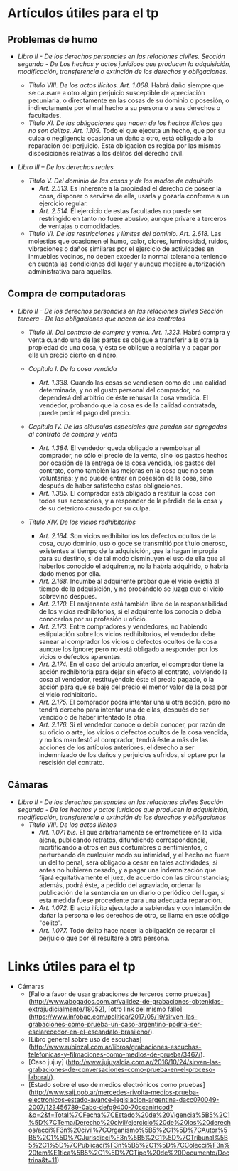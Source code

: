 # Artículos útiles para el tp

## Problemas de humo

* *Libro II - De los derechos personales en las relaciones civiles.
Sección segunda - De Los hechos y actos jurídicos que producen la adquisición, modificación, transferencia o extinción de los derechos y obligaciones.*
    * *Título VIII. De los actos ilícitos. Art. 1.068.* Habrá daño siempre que se causare a otro algún perjuicio susceptible de apreciación pecuniaria, o directamente en las cosas de su dominio o posesión, o indirectamente por el mal hecho a su persona o a sus derechos o facultades.
    * *Título XI. De las obligaciones que nacen de los hechos ilícitos que no son delitos. Art. 1.109.* Todo el que ejecuta un hecho, que por su culpa o negligencia ocasiona un daño a otro, está obligado a la reparación del perjuicio. Esta obligación es regida por las mismas disposiciones relativas a los delitos del derecho civil.
    
* *Libro III – De los derechos reales*
    * *Titulo V. Del dominio de las cosas y de los modos de adquirirlo* 
        * *Art. 2.513.* Es inherente a la propiedad el derecho de poseer la cosa, disponer o servirse de ella, usarla y gozarla conforme a un ejercicio regular.
        * *Art. 2.514.* El ejercicio de estas facultades no puede ser restringido en tanto no fuere abusivo, aunque privare a terceros de ventajas o comodidades.
    * *Título VI. De las restricciones y límites del dominio. Art. 2.618.* Las molestias que ocasionen el humo, calor, olores, luminosidad, ruidos, vibraciones o daños similares por el ejercicio de actividades en inmuebles vecinos, no deben exceder la normal tolerancia teniendo en cuenta las condiciones del lugar y aunque mediare autorización administrativa para aquéllas.

## Compra de computadoras

* *Libro II - De los derechos personales en las relaciones civiles
Sección tercera - De las obligaciones que nacen de los contratos*
    * *Título III. Del contrato de compra y venta. Art. 1.323.* Habrá compra y venta cuando una de las partes se obligue a transferir a la otra la propiedad de una cosa, y ésta se obligue a recibirla y a pagar por ella un precio cierto en dinero.
    
    * *Capítulo I. De la cosa vendida*
        * *Art. 1.338.* Cuando las cosas se vendiesen como de una calidad determinada, y no al gusto personal del comprador, no dependerá del arbitrio de éste rehusar la cosa vendida. El vendedor, probando que la cosa es de la calidad contratada, puede pedir el pago del precio.

    * *Capítulo IV. De las cláusulas especiales que pueden ser agregadas al contrato de compra y venta*
        * *Art. 1.384.* El vendedor queda obligado a reembolsar al comprador, no sólo el precio de la venta, sino los gastos hechos por ocasión de la entrega de la cosa vendida, los gastos del contrato, como también las mejoras en la cosa que no sean voluntarias; y no puede entrar en posesión de la cosa, sino después de haber satisfecho estas obligaciones.
        * *Art. 1.385.* El comprador está obligado a restituir la cosa con todos sus accesorios, y a responder de la pérdida de la cosa y de su deterioro causado por su culpa.
    
    * *Título XIV. De los vicios redhibitorios*
        * *Art. 2.164.* Son vicios redhibitorios los defectos ocultos de la cosa, cuyo dominio, uso o goce se transmitió por título oneroso, existentes al tiempo de la adquisición, que la hagan impropia para su destino, si de tal modo disminuyen el uso de ella que al haberlos conocido el adquirente, no la habría adquirido, o habría dado menos por ella.
        * *Art. 2.168.* Incumbe al adquirente probar que el vicio existía al tiempo de la adquisición, y no probándolo se juzga que el vicio sobrevino después.
        * *Art. 2.170.* El enajenante está también libre de la responsabilidad de los vicios redhibitorios, si el adquirente los conocía o debía conocerlos por su profesión u oficio.
        * *Art. 2.173.* Entre compradores y vendedores, no habiendo estipulación sobre los vicios redhibitorios, el vendedor debe sanear al comprador los vicios o defectos ocultos de la cosa aunque los ignore; pero no está obligado a responder por los vicios o defectos aparentes.
        * *Art. 2.174.* En el caso del artículo anterior, el comprador tiene la acción redhibitoria para dejar sin efecto el contrato, volviendo la cosa al vendedor, restituyéndole éste el precio pagado, o la acción para que se baje del precio el menor valor de la cosa por el vicio redhibitorio.
        * *Art. 2.175.* El comprador podrá intentar una u otra acción, pero no tendrá derecho para intentar una de ellas, después de ser vencido o de haber intentado la otra.
        * *Art. 2.176.* Si el vendedor conoce o debía conocer, por razón de su oficio o arte, los vicios o defectos ocultos de la cosa vendida, y no los manifestó al comprador, tendrá éste a más de las acciones de los artículos anteriores, el derecho a ser indemnizado de los daños y perjuicios sufridos, si optare por la rescisión del contrato.

## Cámaras

* *Libro II - De los derechos personales en las relaciones civiles
Sección segunda - De los hechos y actos jurídicos que producen la adquisición, modificación, transferencia o extinción de los derechos y obligaciones*
    * *Título VIII. De los actos ilícitos*
        * *Art. 1.071 bis.* El que arbitrariamente se entrometiere en la vida ajena, publicando retratos, difundiendo correspondencia, mortificando a otros en sus costumbres o sentimientos, o perturbando de cualquier modo su intimidad, y el hecho no fuere un delito penal, será obligado a cesar en tales actividades, si antes no hubieren cesado, y a pagar una indemnización que fijará equitativamente el juez, de acuerdo con las circunstancias; además, podrá éste, a pedido del agraviado, ordenar la publicación de la sentencia en un diario o periódico del lugar, si esta medida fuese procedente para una adecuada reparación.
        * *Art. 1.072.* El acto ilícito ejecutado a sabiendas y con intención de dañar la persona o los derechos de otro, se llama en este código "delito".
        * *Art. 1.077.* Todo delito hace nacer la obligación de reparar el perjuicio que por él resultare a otra persona.

# Links útiles para el tp

* Cámaras
    * [Fallo a favor de usar grabaciones de terceros como pruebas] (http://www.abogados.com.ar/validez-de-grabaciones-obtenidas-extrajudicialmente/18052), [otro link del mismo fallo] (https://www.infobae.com/politica/2017/05/19/sirven-las-grabaciones-como-prueba-un-caso-argentino-podria-ser-esclarecedor-en-el-escandalo-brasileno/).
    *  [Libro general sobre uso de escuchas] (http://www.rubinzal.com.ar/libros/grabaciones-escuchas-telefonicas-y-filmaciones-como-medios-de-prueba/3467/).
    *  [Caso jujuy] (http://www.jujuyaldia.com.ar/2016/10/24/sirven-las-grabaciones-de-conversaciones-como-prueba-en-el-proceso-laboral/).
    *  [Estado sobre el uso de medios electrónicos como pruebas] (http://www.saij.gob.ar/mercedes-rivolta-medios-prueba-electronicos-estado-avance-legislacion-argentina-dacc070049-2007/123456789-0abc-defg9400-70ccanirtcod?&o=2&f=Total%7CFecha%7CEstado%20de%20Vigencia%5B5%2C1%5D%7CTema/Derecho%20civil/ejercicio%20de%20los%20derechos/acci%F3n%20civil%7COrganismo%5B5%2C1%5D%7CAutor%5B5%2C1%5D%7CJurisdicci%F3n%5B5%2C1%5D%7CTribunal%5B5%2C1%5D%7CPublicaci%F3n%5B5%2C1%5D%7CColecci%F3n%20tem%E1tica%5B5%2C1%5D%7CTipo%20de%20Documento/Doctrina&t=11)
